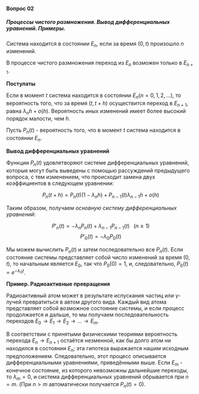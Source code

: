 #### Вопрос 02

##### Процессы чистого размножения. Вывод дифференциальных уравнений. Примеры.

Система находится в состоянии $E_n$, если за время $(0,t)$ произошло $n$ изменений.

В процессе чистого размножения переход из $E_n$ возможен только в $E_{n+1}$.

**Постулаты**

Если в момент $t$ система находится в состоянии $E_n(n=0,1,2,\dotsc)$, то вероятность того, что за время $(t,t+h)$ осуществится переход в $E_{n+1}$, равна $\lambda_nh+o(h)$. Вероятность иных изменений имеет более высокий порядок малости, чем $h$.

Пусть $P_n(t)$ - вероятность того, что в момент $t$ система находится в состоянии $E_n$.

**Вывод дифференциальных уравнений**

Функции $P_n(t)$ удовлетворяют системе дифференциальных уравнений, которые могут быть выведены с помощью рассуждений предыдущего вопроса, с тем изменением, что происходит замена двух коэффициентов в следующем уравнении:

$$
P_n(t+h)=P_n(t)(1-\lambda_n h)+ P_{n-1}(t) \lambda_{n-1} h + o(h)
$$

Таким образом, получаем *основную систему дифференциальных уравнений*:

$$
P'_n(t)=-\lambda_n P_n(t)+\lambda_{n-1} P_{n-1}(t) \;\;\; (n\ge 1)
$$
$$
P'_0(t)=-\lambda_0 P_0(t)
$$

Мы можем вычислить $P_o(t)$ и затем последовательно все $P_n(t)$. Если состояние системы представляет собой число изменений за время $(0,t)$, то начальным является $E_0$, так что $P_0(0)=1$, и, следовательно, $P_0(t)=e^{-\lambda_0 t}$.

**Пример. Радиоактивные превращения**

Радиоактивный атом может в результате испускания частиц или $\gamma$-лучей превратиться в автом другого вида. Каждый вид атома представляет собой возможное состояние системы, и если процесс продолжается и дальше, то мы получаем последовательность переходов $E_0 \rightarrow E_1 \rightarrow E_2 \rightarrow \dotsc \rightarrow E_m$.

В соответствии с принятыми физическими теориями вероятность перехода $E_n \rightarrow E_{n+1}$ остаётся незменной, как бы долго атом ни находился в состоянии $E_n$; эта гипотеза выражается нашим исходным предположением. Следовательно, этот процесс описывается дифференциальными уравнениями, приведёнными выше. Если $E_m$ - конечное состояние, из которого невозможны дальнейшие переходы, то $\lambda_m=0$, и система дифференциальных уравнений обрывается при $n=m$. (При $n>m$ автоматически получается $P_n(t)=0$).
